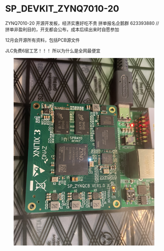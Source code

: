 # SP_DEVKIT_ZYNQ7010-20
ZYNQ7010-20 开源开发板，经济实惠好吃不贵
拼单报名企鹅群  623393880
//拼单非盈利目的，开支都会公布，成本后续出来时自愿参加

12月会开源所有资料，包括PCB源文件

JLC免费6层工艺！！！ 所以为什么是全网最便宜
<div align=center><img src=".\image\pcb_debug.jpeg" height = "600" alt="brd" />
